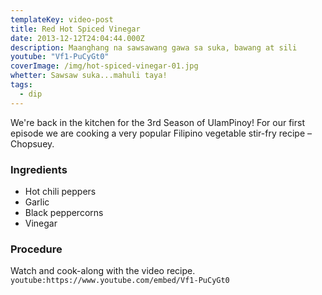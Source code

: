 ```yaml
---
templateKey: video-post
title: Red Hot Spiced Vinegar
date: 2013-12-12T24:04:44.000Z
description: Maanghang na sawsawang gawa sa suka, bawang at sili
youtube: "Vf1-PuCyGt0"
coverImage: /img/hot-spiced-vinegar-01.jpg
whetter: Sawsaw suka...mahuli taya!
tags:
  - dip
---
```


We're back in the kitchen for the 3rd Season of UlamPinoy! For our first episode we are cooking a very popular Filipino vegetable stir-fry recipe – Chopsuey.

### Ingredients
* Hot chili peppers
* Garlic
* Black peppercorns
* Vinegar

### Procedure
Watch and cook-along with the video recipe.
`youtube:https://www.youtube.com/embed/Vf1-PuCyGt0`


